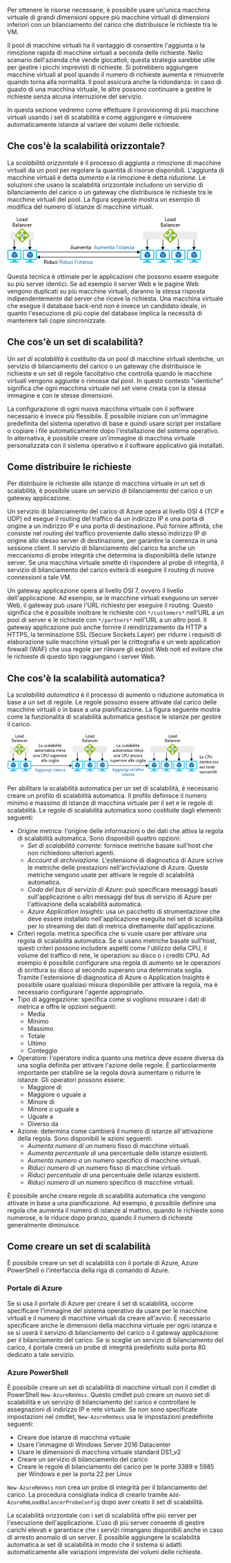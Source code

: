 Per ottenere le risorse necessarie, è possibile usare un'unica macchina virtuale di grandi dimensioni oppure più macchine virtuali di dimensioni inferiori con un bilanciamento del carico che distribuisce le richieste tra le VM.

Il pool di macchine virtuali ha il vantaggio di consentire l'aggiunta o la rimozione rapida di macchine virtuali a seconda delle richieste. Nello scenario dell'azienda che vende giocattoli, questa strategia sarebbe utile per gestire i picchi imprevisti di richieste. Si potrebbero aggiungere macchine virtuali al pool quando il numero di richieste aumenta e rimuoverle quando torna alla normalità. Il pool assicura anche la ridondanza: in caso di guasto di una macchina virtuale, le altre possono continuare a gestire le richieste senza alcuna interruzione del servizio.

In questa sezione vedremo come effettuare il provisioning di più macchine virtuali usando i set di scalabilità e come aggiungere e rimuovere automaticamente istanze al variare dei volumi delle richieste. 

## <a name="what-is-horizontal-scaling"></a>Che cos'è la scalabilità orizzontale?

La *scalabilità orizzontale* è il processo di aggiunta o rimozione di macchine virtuali da un pool per regolare la quantità di risorse disponibili. L'aggiunta di macchine virtuali è detta _aumento_ e la rimozione è detta _riduzione_. Le soluzioni che usano la scalabilità orizzontale includono un servizio di bilanciamento del carico o un gateway che distribuisce le richieste tra le macchine virtuali del pool. La figura seguente mostra un esempio di modifica del numero di istanze di macchine virtuali.

![Illustrazione che mostra l'aumento del numero di risorse per gestire la domanda e la riduzione del numero di risorse per ridurre i costi.](../media/4-ScaleInOut.png)

Questa tecnica è ottimale per le applicazioni che possono essere eseguite su più server identici. Se ad esempio il server Web e le pagine Web vengono duplicati su più macchine virtuali, daranno la stessa risposta indipendentemente dal server che riceve la richiesta. Una macchina virtuale che esegue il database back-end non è invece un candidato ideale, in quanto l'esecuzione di più copie del database implica la necessità di mantenere tali copie sincronizzate.

## <a name="what-is-a-scale-set"></a>Che cos'è un set di scalabilità?

Un *set di scalabilità* è costituito da un pool di macchine virtuali identiche, un servizio di bilanciamento del carico o un gateway che distribuisce le richieste e un set di regole facoltativo che controlla quando le macchine virtuali vengono aggiunte o rimosse dal pool. In questo contesto "identiche" significa che ogni macchina virtuale nel set viene creata con la stessa immagine e con le stesse dimensioni.

La configurazione di ogni nuova macchina virtuale con il software necessario è invece più flessibile. È possibile iniziare con un'immagine predefinita del sistema operativo di base e quindi usare script per installare o copiare i file automaticamente dopo l'installazione del sistema operativo. In alternativa, è possibile creare un'immagine di macchina virtuale personalizzata con il sistema operativo e il software applicativo già installati.

## <a name="how-to-distribute-requests"></a>Come distribuire le richieste

Per distribuire le richieste alle istanze di macchina virtuale in un set di scalabilità, è possibile usare un servizio di bilanciamento del carico o un gateway applicazione.

Un servizio di bilanciamento del carico di Azure opera al livello OSI 4 (TCP e UDP) ed esegue il routing del traffico da un indirizzo IP e una porta di origine a un indirizzo IP e una porta di destinazione. Può fornire affinità, che consiste nel routing del traffico proveniente dallo stesso indirizzo IP di origine allo stesso server di destinazione, per garantire la coerenza in una sessione client. Il servizio di bilanciamento del carico ha anche un meccanismo di probe integrità che determina la disponibilità delle istanze server. Se una macchina virtuale smette di rispondere al probe di integrità, il servizio di bilanciamento del carico eviterà di eseguire il routing di nuove connessioni a tale VM.

Un gateway applicazione opera al livello OSI 7, ovvero il livello dell'applicazione. Ad esempio, se le macchine virtuali eseguono un server Web, il gateway può usare l'URL richiesto per eseguire il routing. Questo significa che è possibile inoltrare le richieste con `*/customers*` nell'URL a un pool di server e le richieste con `*/partners*` nell'URL a un altro pool. Il gateway applicazione può anche fornire il reindirizzamento da HTTP a HTTPS, la terminazione SSL (Secure Sockets Layer) per ridurre i requisiti di elaborazione sulle macchine virtuali per la crittografia e un web application firewall (WAF) che usa regole per rilevare gli exploit Web noti ed evitare che le richieste di questo tipo raggiungano i server Web.

## <a name="what-is-autoscaling"></a>Che cos'è la scalabilità automatica?

La _scalabilità automatica_ è il processo di aumento o riduzione automatica in base a un set di regole. Le regole possono essere attivate dal carico delle macchine virtuali o in base a una pianificazione. La figura seguente mostra come la funzionalità di scalabilità automatica gestisce le istanze per gestire il carico.

![Illustrazione che mostra come la scalabilità automatica monitora i livelli di CPU di un pool di macchine virtuali e aggiunge istanze quando l'utilizzo della CPU è superiore alla soglia.](../media/4-autoscale.png)

Per abilitare la scalabilità automatica per un set di scalabilità, è necessario creare un profilo di scalabilità automatica. Il profilo definisce il numero minimo e massimo di istanze di macchina virtuale per il set e le regole di scalabilità. Le regole di scalabilità automatica sono costituite dagli elementi seguenti:

* Origine metrica: l'origine delle informazioni o dei dati che attiva la regola di scalabilità automatica. Sono disponibili quattro opzioni:
  * *Set di scalabilità corrente*: fornisce metriche basate sull'host che non richiedono ulteriori agenti.
  * *Account di archiviazione*. L'estensione di diagnostica di Azure scrive le metriche delle prestazioni nell'archiviazione di Azure. Queste metriche vengono usate per attivare le regole di scalabilità automatica.
  * *Coda del bus di servizio di Azure*: può specificare messaggi basati sull'applicazione o altri messaggi del bus di servizio di Azure per l'attivazione della scalabilità automatica.
  * *Azure Application Insights*: usa un pacchetto di strumentazione che deve essere installato nell'applicazione eseguita nel set di scalabilità per lo streaming dei dati di metrica direttamente dall'applicazione.
* Criteri regola: metrica specifica che si vuole usare per attivare una regola di scalabilità automatica. Se si usano metriche basate sull'host, questi criteri possono includere aspetti come l'utilizzo della CPU, il volume del traffico di rete, le operazioni su disco o i crediti CPU. Ad esempio è possibile configurare una regola di aumento se le operazioni di scrittura su disco al secondo superano una determinata soglia. Tramite l'estensione di diagnostica di Azure o Application Insights è possibile usare qualsiasi misura disponibile per attivare la regola, ma è necessario configurare l'agente appropriato.
* Tipo di aggregazione: specifica come si vogliono misurare i dati di metrica e offre le opzioni seguenti:
  * Media
  * Minimo
  * Massimo
  * Totale
  * Ultimo
  * Conteggio
* Operatore: l'operatore indica quanto una metrica deve essere diversa da una soglia definita per attivare l'azione delle regole. È particolarmente importante per stabilire se la regola dovrà aumentare o ridurre le istanze. Gli operatori possono essere:
  * Maggiore di
  * Maggiore o uguale a
  * Minore di
  * Minore o uguale a
  * Uguale a
  * Diverso da
* Azione: determina come cambierà il numero di istanze all'attivazione della regola. Sono disponibili le azioni seguenti:
  * *Aumenta numero di* un numero fisso di macchine virtuali.
  * *Aumenta percentuale di* una percentuale delle istanze esistenti.
  * *Aumenta numero a* un numero specifico di macchine virtuali.
  * *Riduci numero di* un numero fisso di macchine virtuali.
  * *Riduci percentuale di* una percentuale delle istanze esistenti.
  * *Riduci numero di* un numero specifico di macchine virtuali.

È possibile anche creare regole di scalabilità automatica che vengono attivate in base a una pianificazione. Ad esempio, è possibile definire una regola che aumenta il numero di istanze al mattino, quando le richieste sono numerose, e le riduce dopo pranzo, quando il numero di richieste generalmente diminuisce.

## <a name="how-to-create-a-scale-set"></a>Come creare un set di scalabilità

È possibile creare un set di scalabilità con il portale di Azure, Azure PowerShell o l'interfaccia della riga di comando di Azure.

### <a name="azure-portal"></a>Portale di Azure

Se si usa il portale di Azure per creare il set di scalabilità, occorre specificare l'immagine del sistema operativo da usare per le macchine virtuali e il numero di macchine virtuali da creare all'avvio. È necessario specificare anche le dimensioni della macchina virtuale per ogni istanza e se si userà il servizio di bilanciamento del carico o il gateway applicazione per il bilanciamento del carico. Se si sceglie un servizio di bilanciamento del carico, il portale creerà un probe di integrità predefinito sulla porta 80 dedicato a tale servizio.

### <a name="azure-powershell"></a>Azure PowerShell

È possibile creare un set di scalabilità di macchine virtuali con il cmdlet di PowerShell `New-AzureRmVmss`. Questo cmdlet può creare un nuovo set di scalabilità e un servizio di bilanciamento del carico e controllare le assegnazioni di indirizzo IP e rete virtuale. Se non sono specificate impostazioni nel cmdlet, `New-AzureRmVmss` usa le impostazioni predefinite seguenti:

* Creare due istanze di macchina virtuale
* Usare l'immagine di Windows Server 2016 Datacenter
* Usare le dimensioni di macchina virtuale standard DS1_v2
* Creare un servizio di bilanciamento del carico
* Creare le regole di bilanciamento del carico per le porte 3389 e 5985 per Windows e per la porta 22 per Linux

`New-AzureRmVmss` non crea un probe di integrità per il bilanciamento del carico. La procedura consigliata indica di crearlo tramite `Add-AzureRmLoadBalancerProbeConfig` dopo aver creato il set di scalabilità.

La scalabilità orizzontale con i set di scalabilità offre più server per l'esecuzione dell'applicazione. L'uso di più server consente di gestire carichi elevati e garantisce che i servizi rimangano disponibili anche in caso di arresto anomalo di un server. È possibile aggiungere la scalabilità automatica ai set di scalabilità in modo che il sistema si adatti automaticamente alle variazioni impreviste dei volumi delle richieste.